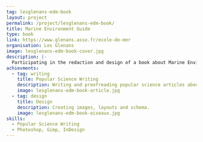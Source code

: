 ```yaml
---
tag: lesglenans-edm-book
layout: project
permalink: /project/lesglenans-edm-book/
title: Marine Environment Guide
type: book
link: https://www.glenans.asso.fr/ecole-de-mer
organisation: Les Glenans
image: lesglenans-edm-book-cover.jpg
description: |-
  Participating in the redaction and design of a book about Marine Environment.
achievments:
  - tag: writing
    title: Popular Science Writing
    description: Writing and proofreading popular science articles about marine environment.
    image: lesglenans-edm-book-article.jpg
  - tag: design
    title: Design
    description: Creating images, layouts and schema.
    image: lesglenans-edm-book-oiseaux.jpg
skills:
  - Popular Science Writing
  - Photoshop, Gimp, InDesign
---
```

